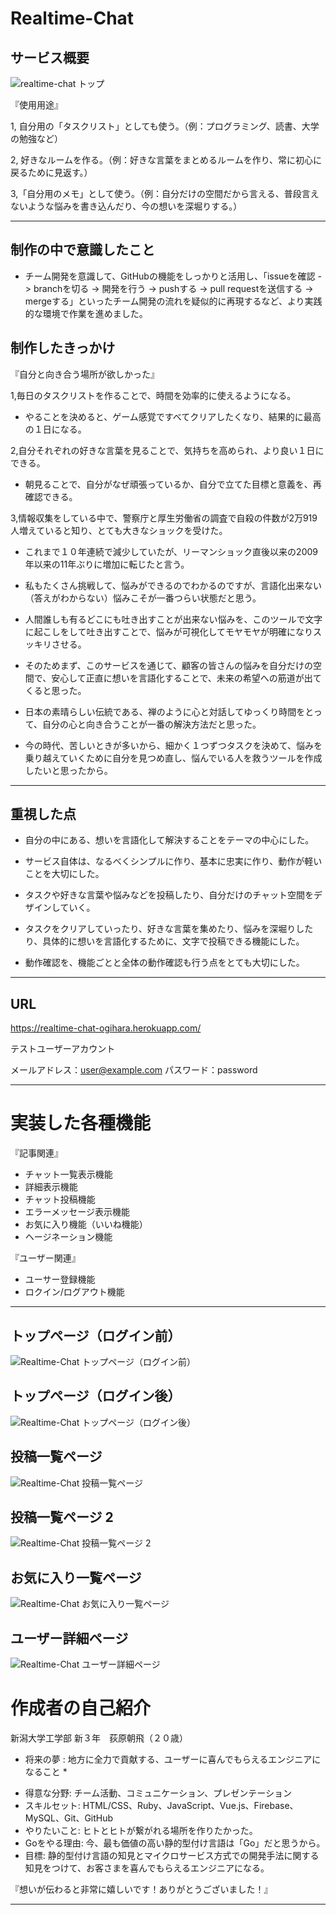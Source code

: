 # Realtime-Chat

## サービス概要

![realtime-chat トップ](https://i.gyazo.com/b5928aadb6e25d806939714f13c6aada.png)

『使用用途』

1, 自分用の「タスクリスト」としても使う。（例：プログラミング、読書、大学の勉強など）

2, 好きなルームを作る。（例：好きな言葉をまとめるルームを作り、常に初心に戻るために見返す。）

3,「自分用のメモ」として使う。（例：自分だけの空間だから言える、普段言えないような悩みを書き込んだり、今の想いを深堀りする。）

***

## 制作の中で意識したこと
- チーム開発を意識して、GitHubの機能をしっかりと活用し、「issueを確認 -> branchを切る -> 開発を行う -> pushする -> pull requestを送信する -> mergeする」といったチーム開発の流れを疑似的に再現するなど、より実践的な環境で作業を進めました。

## 制作したきっかけ
『自分と向き合う場所が欲しかった』

1,毎日のタスクリストを作ることで、時間を効率的に使えるようになる。
- やることを決めると、ゲーム感覚ですべてクリアしたくなり、結果的に最高の１日になる。


2,自分それぞれの好きな言葉を見ることで、気持ちを高められ、より良い１日にできる。
- 朝見ることで、自分がなぜ頑張っているか、自分で立てた目標と意義を、再確認できる。


3,情報収集をしている中で、警察庁と厚生労働省の調査で自殺の件数が2万919人増えていると知り、とても大きなショックを受けた。
- これまで１０年連続で減少していたが、リーマンショック直後以来の2009年以来の11年ぶりに増加に転じたと言う。
- 私もたくさん挑戦して、悩みができるのでわかるのですが、言語化出来ない（答えがわからない）悩みこそが一番つらい状態だと思う。
- 人間誰しも有るどこにも吐き出すことが出来ない悩みを、このツールで文字に起こしをして吐き出すことで、悩みが可視化してモヤモヤが明確になりスッキリさせる。

- そのためまず、このサービスを通じて、顧客の皆さんの悩みを自分だけの空間で、安心して正直に想いを言語化することで、未来の希望への筋道が出てくると思った。

- 日本の素晴らしい伝統である、禅のように心と対話してゆっくり時間をとって、自分の心と向き合うことが一番の解決方法だと思った。

- 今の時代、苦しいときが多いから、細かく１つずつタスクを決めて、悩みを乗り越えていくために自分を見つめ直し、悩んでいる人を救うツールを作成したいと思ったから。

***
## 重視した点
- 自分の中にある、想いを言語化して解決することをテーマの中心にした。

- サービス自体は、なるべくシンプルに作り、基本に忠実に作り、動作が軽いことを大切にした。

- タスクや好きな言葉や悩みなどを投稿したり、自分だけのチャット空間をデザインしていく。

- タスクをクリアしていったり、好きな言葉を集めたり、悩みを深堀りしたり、具体的に想いを言語化するために、文字で投稿できる機能にした。

- 動作確認を、機能ごとと全体の動作確認も行う点をとても大切にした。

***
## URL
https://realtime-chat-ogihara.herokuapp.com/

テストユーザーアカウント

メールアドレス：user@example.com
パスワード：password

***

# 実装した各種機能

『記事関連』
- チャット一覧表示機能
- 詳細表示機能
- チャット投稿機能
- エラーメッセージ表示機能
- お気に入り機能（いいね機能）
- ヘージネーション機能

『ユーザー関連』
- ユーサー登録機能
- ロクイン/ログアウト機能
***

## トップページ（ログイン前）
![Realtime-Chat トップページ（ログイン前）](https://i.gyazo.com/ca117e9c6db8f6ca8e7cb9510b312ac0.png)

## トップページ（ログイン後）
![Realtime-Chat トップページ（ログイン後）](https://i.gyazo.com/80f37f38c83e64edb02c7dd06be277ae.png)

## 投稿一覧ページ
![Realtime-Chat 投稿一覧ページ](https://i.gyazo.com/b5928aadb6e25d806939714f13c6aada.png)

## 投稿一覧ページ 2
![Realtime-Chat 投稿一覧ページ 2](https://i.gyazo.com/36eb92259ebc70cba0246ea81c18c3b2.png)

## お気に入り一覧ページ
![Realtime-Chat お気に入り一覧ページ](https://i.gyazo.com/d2cdba55714a462bca2cec46a2de3a15.png)

## ユーザー詳細ページ
![Realtime-Chat ユーザー詳細ページ](https://i.gyazo.com/4892c87ec45aeda67e5c094ba4174a03.png)


# 作成者の自己紹介

新潟大学工学部 新３年　荻原朝飛（２０歳）

* 将来の夢 : 地方に全力で貢献する、ユーザーに喜んでもらえるエンジニアになること *

- 得意な分野: 
チーム活動、コミュニケーション、プレゼンテーション
- スキルセット: 
HTML/CSS、Ruby、JavaScript、Vue.js、Firebase、MySQL、Git、GitHub
- やりたいこと: 
ヒトとヒトが繋がれる場所を作りたかった。
- Goをやる理由: 
今、最も価値の高い静的型付け言語は「Go」だと思うから。
- 目標: 
静的型付け言語の知見とマイクロサービス方式での開発手法に関する知見をつけて、お客さまを喜んでもらえるエンジニアになる。

『想いが伝わると非常に嬉しいです！ありがとうございました！』

***

